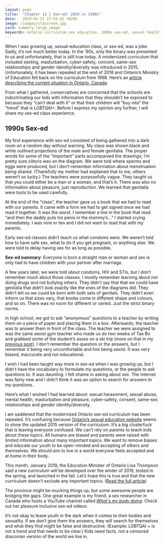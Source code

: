```yaml
---
layout: page
title:  "Chapter 13 | Sex-ed: 2019 vs 1990s"
date:   2019-01-21 17:55:42 +0200
image: /images/classroom.jpg
card: summary_large_image
keywords: ontario curriculum sex education, 1990s sex-ed, sexual health ontario, ontario education minister sex-ed, sex-ed concent, oppressive sex-ed
---
```

When I was growing up, sexual-education class, or sex-ed, was a joke. Sadly, it’s not much better today. In the '90s, only the binary was presented to us and unfortunately, that is still true today. A modernized curriculum that included sexting, masturbation, cyber-safety, concent, same-sex relationships and gender identity/diversity was introduced in 2015. Unfortunately, it has been repealed at the end of 2018 and Ontario’s Ministry of Education fell back on the curriculum from 1998. Here’s an [article describing the current situation in Ontario, Canada](https://www.cbc.ca/news/canada/toronto/ontario-sex-ed-consultations-1.4949832). 

From what I gathered, conservatives are concerned that the schools are indoctrinating our kids with information that they shouldn’t be exposed to because they “can’t deal with it” or that their children will “buy into” the “trend” that is LGBTQAI+. Before I express my opinion any further, I will share my sex-ed class experience.

## 1990s Sex-ed
My first experience with sex-ed consisted of being gathered into a dark room on a random day without warning. My class was shown black and white outlined projections of the male and female genitalia. The proper words for some of the “important” parts accompanied the drawings; I’m pretty sure clitoris was on the diagram. We were told where sperms and eggs were produced, but I don’t remember information about menstruation being shared. (Thankfully my mother had explained that to me, others weren’t so lucky.) The teachers were purposefully vague. They taught us that you could either be a man or a woman, and that’s it. There was also no information about pleasure, just reproduction. We learned that genitalia were tools to be used carefully.  

At the end of the “class”, the teacher gave us a book that we had to read with our parents. It came with a form we had to get signed once we had read it together. It was the worst. I remember a line in the book that read “and then the daddy puts his penis in the mommy’s…” I started crying immediately. I was nine or ten and I did *not* want to read that with my parents. 

Early sex-ed classes didn’t teach us what condoms were. We weren’t told how to have safe sex, what to do if you get pregnant, or anything else. We were told to delay having sex for as long as possible. 

**Sex-ed summary**: Everyone is born a straight man or woman and sex is only had to have children with your partner after marriage. 

A few years later, we were told about condoms, HIV and STIs, but I don’t remember much about those classes. I mostly remember learning about not doing drugs and not bullying others. They didn’t say that that we could have genitalia that didn’t look exactly like the ones of the diagrams did. They didn’t tell us we could be born with both sets of genitals. They didn’t even inform us that sizes vary, that boobs come in different shape and colours, and so on. There was no room for different or varied. Just the strict binary norms.

In high school, we got to ask “anonymous” questions to a teacher by writing them on a piece of paper and placing them in a box. Afterwards, the teacher was to answer them in front of the class. The teacher we were assigned to was the same sexist gym teacher who made us do two weeks of Tae Bo and grabbed some of the student’s asses on a ski trip (more on that in my [previous post](/2018/12/13/throw-like-a-kid.html)). I don’t remember the question or the answers, but I remember it being very uncomfortable and him being sexist. It was very biased, inaccurate and not educational.

I wish I had been taught way more in sex-ed when I was growing up, but I didn’t have the vocabulary to formulate my questions, or the people to ask questions to. It was daunting. I felt shame in asking about sex. The internet was fairly new and I didn’t think it was an option to search for answers to my questions.

Here’s what I wished I had learned about: sexual harassment, sexual abuse, mental health, masturbation and pleasure, cyber-safety, consent, same-sex relationships and gender identity/diversity.

I am saddened that the modernized Ontario sex-ed curriculum has been repealed. It’s confusing because [Ontario’s sexual education website](https://www.ontario.ca/page/sex-education-ontario) seems to show the updated 2015 version of the curriculum. It’s a big clusterfuck that is leaving everyone confused. We can’t rely on parents to teach kids about these topics. All humans are biased and parents were raised with limited information about many important topics. We want to remove biases and educate our youth to be open-minded and accepting of others and themselves. We should aim to live in a world everyone feels accepted and at home in their body.

This month, January 2019, the Education Minister of Ontario Lisa Thompson said a new curriculum will be developed over the winter of 2019, tested in the spring, and launched in the fall. Let’s hope this is true and that the new curriculum doesn’t exclude any important topics. ([Read the full article](https://lfpress.com/news/local-news/ontario-sex-ed-will-be-age-appropriate-focused-on-consent-education-minister/)) 

The province might be mucking things up, but some awesome people are bridging the gaps. One great example is my friend, a sex researcher in Canada who hosts a YouTube channel called *[What's my body doing](https://www.youtube.com/channel/UCpmgFWyoBQ00FjQBUOgMfAg)*. Check out her pleasure inclusive sex-ed videos.

It’s not okay to leave youth in the dark when it comes to their bodies and sexuality. If we don’t give them the answers, they will search for themselves and what they find might be false and destructive. (Example: LGBTQAI + is not a trend and that needs to be clear.) Kids need facts, not a censored draconian version of the world we live in.
